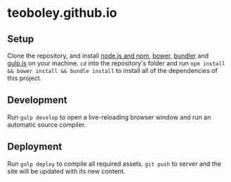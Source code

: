 # teoboley.github.io

## Setup

Clone the repository, and install [node.js and npm](http://nodejs.org), [bower](http://bower.io), [bundler](http://bundler.io) and [gulp.js](http://gulpjs.com) on your machine.  `cd` into the repository's folder and run `npm install && bower install && bundle install` to install all of the dependencies of this project.

## Development

Run `gulp develop` to open a live-reloading browser window and run an automatic source compiler.

## Deployment

Run `gulp deploy` to compile all required assets.  `git push` to server and the site will be updated with its new content.
